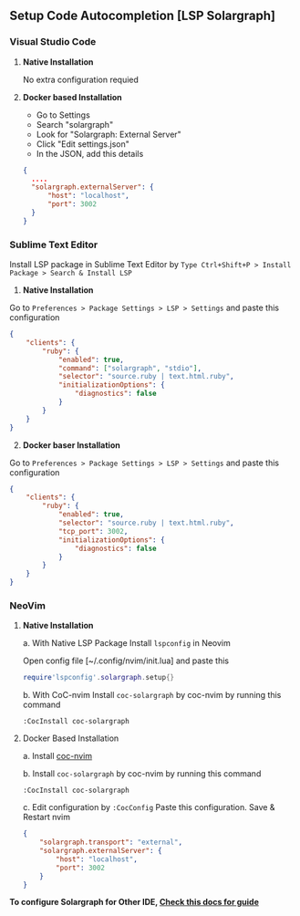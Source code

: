 ## Setup Code Autocompletion [LSP Solargraph]

### Visual Studio Code
1. **Native Installation**
    
    No extra configuration requied

2. **Docker based Installation**

    - Go to Settings
    - Search "solargraph"
    - Look for "Solargraph: External Server"
    - Click "Edit settings.json"
    - In the JSON, add this details
    ```json
    {
      ....
      "solargraph.externalServer": {
          "host": "localhost",
          "port": 3002
      }
    }
    ```
### Sublime Text Editor

Install LSP package in Sublime Text Editor by `Type Ctrl+Shift+P > Install Package > Search & Install LSP`

1. **Native Installation**

Go to `Preferences > Package Settings > LSP > Settings` and paste this configuration

```json
{
    "clients": {
        "ruby": {
            "enabled": true,
            "command": ["solargraph", "stdio"],
            "selector": "source.ruby | text.html.ruby",
            "initializationOptions": {
                "diagnostics": false
            }
        }
    }
}
```

2. **Docker baser Installation**

Go to `Preferences > Package Settings > LSP > Settings` and paste this configuration

```json
{
    "clients": {
        "ruby": {
            "enabled": true,
            "selector": "source.ruby | text.html.ruby",
            "tcp_port": 3002,
            "initializationOptions": {
                "diagnostics": false
            }
        }
    }
}
```

### NeoVim

1. **Native Installation**

   a. With Native LSP Package
   Install `lspconfig` in Neovim

   Open config file [~/.config/nvim/init.lua] and paste this
   ```lua
   require'lspconfig'.solargraph.setup{}
   ```

   b. With CoC-nvim
   Install `coc-solargraph` by coc-nvim by running this command
   ```
   :CocInstall coc-solargraph
   ```

2. Docker Based Installation

    a. Install [coc-nvim](https://github.com/neoclide/coc.nvim)

    b. Install `coc-solargraph` by coc-nvim by running this command
    ```
    :CocInstall coc-solargraph
    ``` 
    c. Edit configuration by `:CocConfig`
    Paste this configuration. Save & Restart nvim
    ```json
    {
        "solargraph.transport": "external",
        "solargraph.externalServer": {
            "host": "localhost",
            "port": 3002
        }
    }
    ```

**To configure Solargraph for Other IDE, [Check this docs for guide](https://github.com/castwide/solargraph#using-solargraph)**